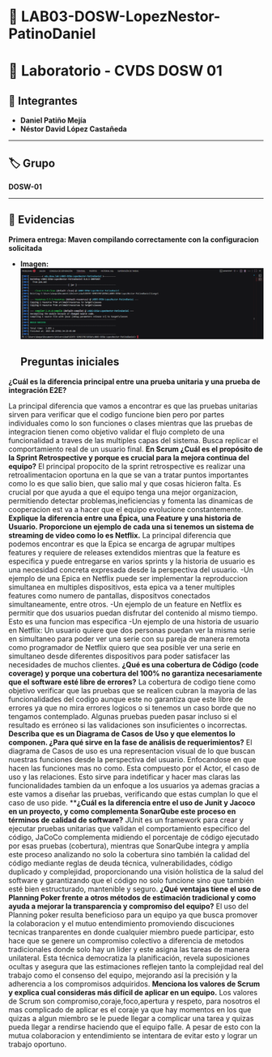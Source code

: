 # 🧩 LAB03-DOSW-LopezNestor-PatinoDaniel
# 📘 Laboratorio - CVDS DOSW 01  

## 👥 Integrantes  
- **Daniel Patiño Mejía**  
- **Néstor David López Castañeda**  

---

## 🏷️ Grupo  
**DOSW-01**  

---

## 📂 Evidencias  

**Primera entrega: Maven compilando correctamente con la configuracion solicitada**
- **Imagen:**  
  ![Caso de prueba](docs/images/capturaInicial.png)

  ## Preguntas iniciales
  
**¿Cuál es la diferencia principal entre una prueba unitaria y una prueba de integración E2E?**

La principal diferencia que vamos a encontrar es que las pruebas unitarias sirven para verificar que el codigo funcione bien pero por partes individuales como lo son
funciones o clases mientras que las pruebas de integracion tienen como objetivo validar el flujo completo de una funcionalidad a traves de las multiples capas del sistema. Busca replicar el comportamiento real de un usuario final.
**En Scrum ¿Cuál es el propósito de la Sprint Retrospective y porque es crucial para la mejora continua del equipo?**
El principal propocito de la sprint retrospective es realizar una retroalimentacion oportuna en la que se van a tratar puntos  importantes como lo es que salio bien, que salio mal y que cosas hicieron falta. Es crucial por que ayuda a que el equipo tenga una mejor organizacion, permitiendo detectar problemas,ineficiencias y fomenta las dinamicas de cooperacion est va a hacer que el equipo evolucione constantemente.
**Explique la diferencia entre una Épica, una Feature y una historia de Usuario. Proporcione un ejemplo de cada una si tenemos un sistema de streaming de video como lo es Netflix.**
La principal diferencia que podemos encontrar es que la Epica se encarga de agrupar multipes features y requiere de releases extendidos mientras que la feature es especifica y puede entregarse en varios sprints y la historia de usuario es una necesidad concreta expresada desde la perspectiva del usuario.
-Un ejemplo de una Epica en Netflix puede ser implementar la reproduccion simultanea en multiples dispositivos, esta epica va a tener multiples features como numero de pantallas, dispositvos conectados simultaneamente, entre otros.
-Un ejemplo de un feature en Netflix es permitir que dos usuarios puedan disfrutar del contenido al mismo tiempo. Esto es una funcion mas especifica
-Un ejemplo de una historia de usuario en Netflix: Un usuario quiere que dos personas puedan ver la misma serie en simultaneo para poder ver una serie con su pareja de manera remota
como programador de Netflix quiero que sea posible ver una serie en simultaneo desde diferentes dispositivos para poder satisfacer las necesidades de muchos clientes.
**¿Qué es una cobertura de Código (code coverage) y porque una cobertura del 100% no garantiza necesariamente que el software esté libre de errores?**
La cobertura de codigo tiene como objetivo verificar que las pruebas que se realicen cubran la mayoria de las funcionalidades del codigo aunque este no garantiza que este libre de errores ya que no mira errores logicos o si tenemos un caso borde que no tengamos contemplado. Algunas pruebas pueden pasar incluso si el resultado es erróneo si las validaciones son insuficientes o incorrectas.
**Describa que es un Diagrama de Casos de Uso y que elementos lo componen. ¿Para qué sirve en la fase de análisis de requerimientos?**
El diagrama de Casos de uso es una representacion visual de lo que buscan nuestras funciones desde la perspectiva del usuario. Enfocandose en que hacen las funciones mas no como.
Esta compuesto por el Actor, el caso de uso y las relaciones. Esto sirve para indetificar y hacer mas claras las funcionalidades tambien da un enfoque a los usuarios ya ademas gracias a este vamos a diseñar las pruebas, verificando que estas cumplan lo que el caso de uso pide.
****¿Cuál es la diferencia entre el uso de Junit y Jacoco en un proyecto, y como complementa SonarQube este proceso en términos de calidad de software?**
JUnit es un framework para crear y ejecutar pruebas unitarias que validan el comportamiento específico del código, JaCoCo complementa midiendo el porcentaje de código ejecutado por esas pruebas (cobertura), mientras que SonarQube integra y amplía este proceso analizando no solo la cobertura sino también la calidad del código mediante reglas de deuda técnica, vulnerabilidades, código duplicado y complejidad, proporcionando una visión holística de la salud del software y garantizando que el código no solo funcione sino que también esté bien estructurado, mantenible y seguro.
**¿Qué ventajas tiene el uso de Planning Poker frente a otros métodos de estimación tradicional y como ayuda a mejorar la transparencia y compromiso del equipo?**
El uso del Planning poker resulta beneficioso para un equipo ya que busca promover la colaboracion y el mutuo entendimiento promoviendo discuciones tecnicas tranparentes en donde cualquier miembro puede participar, esto hace que se genere un compromiso colectivo a diferencia de metodos tradicionales donde solo hay un lider y este  asigna las tareas de manera unilateral. Esta técnica democratiza la planificación, revela suposiciones ocultas y asegura que las estimaciones reflejen tanto la complejidad real del trabajo como el consenso del equipo, mejorando así la precisión y la adherencia a los compromisos adquiridos.
**Menciona los valores de Scrum y explica cual consideras más difícil de aplicar en un equipo.**
Los valores de Scrum son compromiso,coraje,foco,apertura y respeto, para nosotros el mas complicado de aplicar es el coraje ya que hay momentos en los que quizas a algun miembro se le puede llegar a complicar una tarea y quizas pueda llegar a rendirse haciendo que el equipo falle. A pesar de esto con la mutua colaboracion y entendimiento se intentara de evitar esto y lograr un trabajo oportuno.
